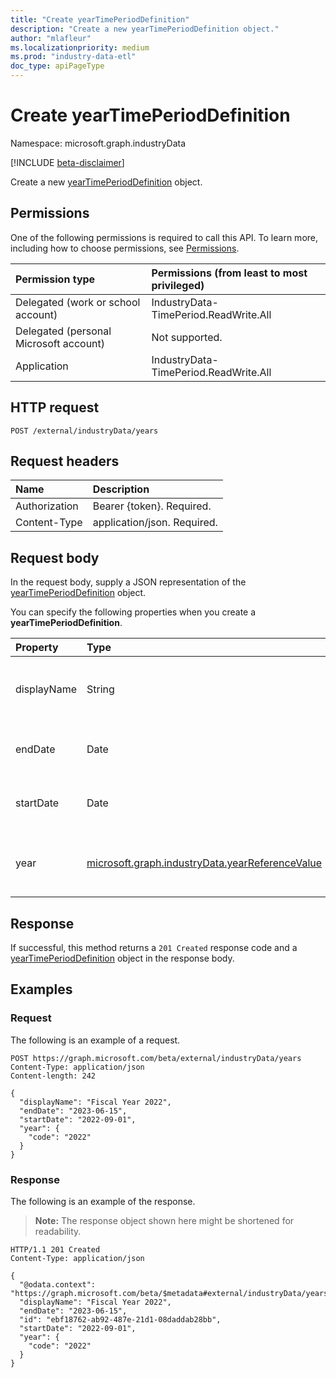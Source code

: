 ```yaml
---
title: "Create yearTimePeriodDefinition"
description: "Create a new yearTimePeriodDefinition object."
author: "mlafleur"
ms.localizationpriority: medium
ms.prod: "industry-data-etl"
doc_type: apiPageType
---
```


# Create yearTimePeriodDefinition

Namespace: microsoft.graph.industryData

[!INCLUDE [beta-disclaimer](../../includes/beta-disclaimer.md)]

Create a new [yearTimePeriodDefinition](../resources/industrydata-yeartimeperioddefinition.md) object.

## Permissions

One of the following permissions is required to call this API. To learn more, including how to choose permissions, see [Permissions](/graph/permissions-reference).

| Permission type                        | Permissions (from least to most privileged) |
| :------------------------------------- | :------------------------------------------ |
| Delegated (work or school account)     | IndustryData-TimePeriod.ReadWrite.All       |
| Delegated (personal Microsoft account) | Not supported.                              |
| Application                            | IndustryData-TimePeriod.ReadWrite.All       |

## HTTP request

<!-- {
  "blockType": "ignored"
}
-->

```http
POST /external/industryData/years
```

## Request headers

| Name          | Description                 |
| :------------ | :-------------------------- |
| Authorization | Bearer {token}. Required.   |
| Content-Type  | application/json. Required. |

## Request body

In the request body, supply a JSON representation of the [yearTimePeriodDefinition](../resources/industrydata-yeartimeperioddefinition.md) object.

You can specify the following properties when you create a **yearTimePeriodDefinition**.

| Property    | Type                                                                                               | Description                                                                                                                    |
| :---------- | :------------------------------------------------------------------------------------------------- | :----------------------------------------------------------------------------------------------------------------------------- |
| displayName | String                                                                                             | The name of the year. Maximum supported length is 100 characters. Required.                                                    |
| endDate     | Date                                                                                               | The last day of the year using ISO 8601 format for date. Required.                                                             |
| startDate   | Date                                                                                               | The first day of the year using ISO 8601 format for date. Required.                                                            |
| year        | [microsoft.graph.industryData.yearReferenceValue](../resources/industrydata-yearreferencevalue.md) | A pointer to a year entry in the [referenceDefinition](../resources/industrydata-referencedefinition.md) collection. Required. |

## Response

If successful, this method returns a `201 Created` response code and a [yearTimePeriodDefinition](../resources/industrydata-yeartimeperioddefinition.md) object in the response body.

## Examples

### Request

The following is an example of a request.

<!-- {
  "blockType": "request",
  "name": "create_yeartimeperioddefinition_from_years"
}
-->

```http
POST https://graph.microsoft.com/beta/external/industryData/years
Content-Type: application/json
Content-length: 242

{
  "displayName": "Fiscal Year 2022",
  "endDate": "2023-06-15",
  "startDate": "2022-09-01",
  "year": {
    "code": "2022"
  }
}
```

### Response

The following is an example of the response.

> **Note:** The response object shown here might be shortened for readability.

<!-- {
  "blockType": "response",
  "truncated": true,
  "@odata.type": "microsoft.graph.industryData.yearTimePeriodDefinition"
}
-->

```http
HTTP/1.1 201 Created
Content-Type: application/json

{
  "@odata.context": "https://graph.microsoft.com/beta/$metadata#external/industryData/years/$entity",
  "displayName": "Fiscal Year 2022",
  "endDate": "2023-06-15",
  "id": "ebf18762-ab92-487e-21d1-08daddab28bb",
  "startDate": "2022-09-01",
  "year": {
    "code": "2022"
  }
}
```

